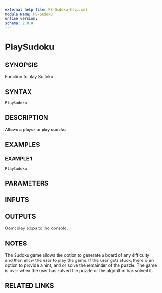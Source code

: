 ```yaml
---
external help file: PS-Sudoku-help.xml
Module Name: PS-Sudoku
online version:
schema: 2.0.0
---
```


# PlaySudoku

## SYNOPSIS
Function to play Sudoku

## SYNTAX

```
PlaySudoku
```

## DESCRIPTION
Allows a player to play sudoku

## EXAMPLES

### EXAMPLE 1
```
PlaySudoku
```

## PARAMETERS

## INPUTS

## OUTPUTS
Gameplay steps to the console.  

## NOTES
The Sudoku game allows the option to generate a board of any difficulty and then allow the user to play the game.
If the user gets stuck, there is an option to provide a hint, and or solve the remainder of the puzzle.
The game is over when the user has solved the puzzle or the algorithm has solved it.  

## RELATED LINKS
